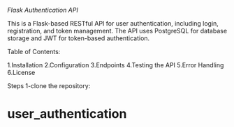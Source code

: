 *Flask Authentication API*

This is a Flask-based RESTful API for user authentication, including login, registration, and token management. The API uses PostgreSQL for database storage and JWT for token-based authentication.

Table of Contents:

1.Installation
2.Configuration
3.Endpoints
4.Testing the API
5.Error Handling
6.License

Steps
1-clone the repository:
  

# user_authentication